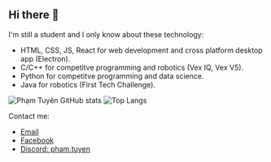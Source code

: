 ## Hi there 👋
I'm still a student and I only know about these technology:
- HTML, CSS, JS, React for web development and cross platform desktop app (Electron).
- C/C++ for competitve programming and robotics (Vex IQ, Vex V5).
- Python for competitve programming and data science.
- Java for robotics (First Tech Challenge).

![Phạm Tuyên GitHub stats](https://github-readme-stats.vercel.app/api?username=phm-tuyenn&show_icons=true&include_all_commits=true)
![Top Langs](https://github-readme-stats.vercel.app/api/top-langs/?username=phm-tuyenn&show_icons=true&langs_count=10)

Contact me:
- [Email](mailto://phamthanhtuyen2k8@gmail.com)
- [Facebook](https://www.facebook.com/phm.tuyenn)
- [Discord: pham.tuyen]()
